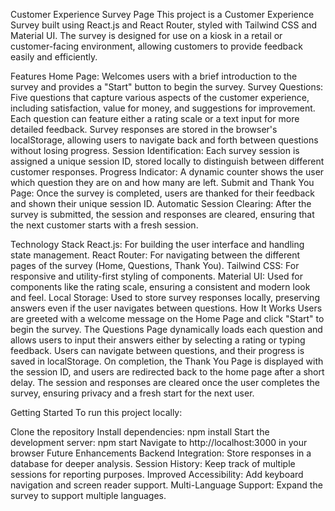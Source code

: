Customer Experience Survey Page
This project is a Customer Experience Survey built using React.js and React Router, styled with Tailwind CSS and Material UI. The survey is designed for use on a kiosk in a retail or customer-facing environment, allowing customers to provide feedback easily and efficiently.

Features
Home Page: Welcomes users with a brief introduction to the survey and provides a "Start" button to begin the survey.
Survey Questions: Five questions that capture various aspects of the customer experience, including satisfaction, value for money, and suggestions for improvement.
Each question can feature either a rating scale or a text input for more detailed feedback.
Survey responses are stored in the browser's localStorage, allowing users to navigate back and forth between questions without losing progress.
Session Identification: Each survey session is assigned a unique session ID, stored locally to distinguish between different customer responses.
Progress Indicator: A dynamic counter shows the user which question they are on and how many are left.
Submit and Thank You Page: Once the survey is completed, users are thanked for their feedback and shown their unique session ID.
Automatic Session Clearing: After the survey is submitted, the session and responses are cleared, ensuring that the next customer starts with a fresh session.

Technology Stack
React.js: For building the user interface and handling state management.
React Router: For navigating between the different pages of the survey (Home, Questions, Thank You).
Tailwind CSS: For responsive and utility-first styling of components.
Material UI: Used for components like the rating scale, ensuring a consistent and modern look and feel.
Local Storage: Used to store survey responses locally, preserving answers even if the user navigates between questions.
How It Works
Users are greeted with a welcome message on the Home Page and click "Start" to begin the survey.
The Questions Page dynamically loads each question and allows users to input their answers either by selecting a rating or typing feedback.
Users can navigate between questions, and their progress is saved in localStorage.
On completion, the Thank You Page is displayed with the session ID, and users are redirected back to the home page after a short delay.
The session and responses are cleared once the user completes the survey, ensuring privacy and a fresh start for the next user.

Getting Started
To run this project locally:

Clone the repository
Install dependencies: npm install
Start the development server: npm start
Navigate to http://localhost:3000 in your browser
Future Enhancements
Backend Integration: Store responses in a database for deeper analysis.
Session History: Keep track of multiple sessions for reporting purposes.
Improved Accessibility: Add keyboard navigation and screen reader support.
Multi-Language Support: Expand the survey to support multiple languages.